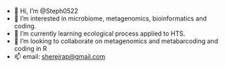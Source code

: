 - 👋 Hi, I’m @Steph0522
- 👀 I’m interested in microbiome, metagenomics, bioinformatics and coding.
- 🌱 I’m currently learning ecological process applied to HTS. 
- 💞️ I’m looking to collaborate on metagenomics and metabarcoding and coding in R
- 📫 email: shereirap@gmail.com

<!---
Steph0522/Steph0522 is a ✨ special ✨ repository because its `README.md` (this file) appears on your GitHub profile.
You can click the Preview link to take a look at your changes.
--->
